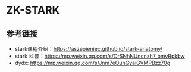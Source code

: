 # ZK-STARK



## 参考链接

- stark课程介绍：https://aszepieniec.github.io/stark-anatomy/
- stark 科普：https://mp.weixin.qq.com/s/OrSNhNUncnzh7_bmvRpkbw
- dydx: https://mp.weixin.qq.com/s/Jnm7eOunGyaiGVMPBzz70g
